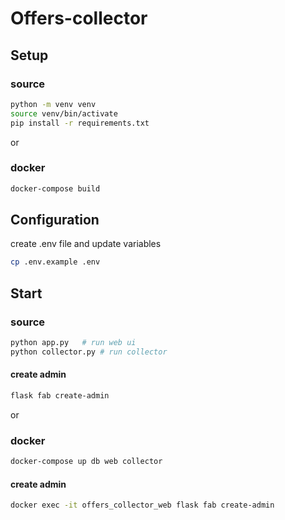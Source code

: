 # Offers-collector

## Setup

### source
```bash
python -m venv venv
source venv/bin/activate
pip install -r requirements.txt
```
or
### docker
```bash
docker-compose build
```

## Сonfiguration
create .env file and update variables
```bash
cp .env.example .env
```

## Start
### source
```bash
python app.py   # run web ui
python collector.py # run collector
```
#### create admin
```bash
flask fab create-admin
```
or

### docker
```bash
docker-compose up db web collector
```
#### create admin
```bash
docker exec -it offers_collector_web flask fab create-admin
```

